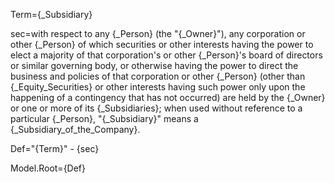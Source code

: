 Term={_Subsidiary}

sec=with respect to any {_Person} (the "{_Owner}"), any corporation or other {_Person} of which securities or other interests having the power to elect a majority of that corporation's or other {_Person}'s board of directors or similar governing body, or otherwise having the power to direct the business and policies of that corporation or other {_Person} (other than {_Equity_Securities} or other interests having such power only upon the happening of a contingency that has not occurred) are held by the {_Owner} or one or more of its {_Subsidiaries}; when used without reference to a particular {_Person}, "{_Subsidiary}" means a {_Subsidiary_of_the_Company}.

Def="{Term}" - {sec}

Model.Root={Def}

